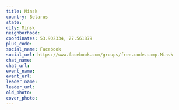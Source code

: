 ```yaml
---
title: Minsk
country: Belarus
state: 
city: Minsk
neighborhood: 
coordinates: 53.902334, 27.561879
plus_code:
social_name: Facebook
social_url: https://www.facebook.com/groups/free.code.camp.Minsk
chat_name:
chat_url:
event_name:
event_url:
leader_name:
leader_url:
old_photo: 
cover_photo:
---
```

